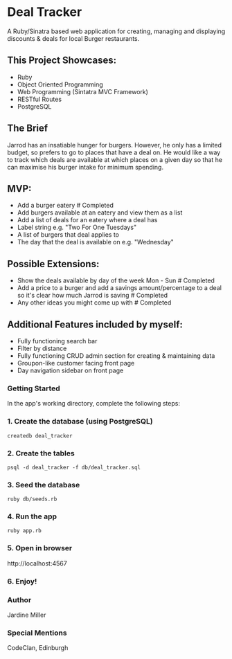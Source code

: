 # Deal Tracker

 A Ruby/Sinatra based web application for creating, managing and displaying discounts & deals for local Burger restaurants.
 
## This Project Showcases:
- Ruby
- Object Oriented Programming
- Web Programming (Sintatra MVC Framework)
- RESTful Routes
- PostgreSQL


## The Brief

Jarrod has an insatiable hunger for burgers. However, he only has a limited budget, so prefers to go to places that have a deal on. He would like a way to track which deals are available at which places on a given day so that he can maximise his burger intake for minimum spending.

## MVP:

- Add a burger eatery # Completed
- Add burgers available at an eatery and view them as a list
- Add a list of deals for an eatery where a deal has
- Label string e.g. "Two For One Tuesdays"
- A list of burgers that deal applies to
- The day that the deal is available on e.g. "Wednesday"
  
## Possible Extensions:

- Show the deals available by day of the week Mon - Sun # Completed
- Add a price to a burger and add a savings amount/percentage to a deal so it's clear how much Jarrod is saving # Completed
- Any other ideas you might come up with # Completed

## Additional Features included by myself:

- Fully functioning search bar
- Filter by distance
- Fully functioning CRUD admin section for creating & maintaining data
- Groupon-like customer facing front page
- Day navigation sidebar on front page

### Getting Started

In the app's working directory, complete the following steps:

### 1. Create the database (using PostgreSQL)

```
createdb deal_tracker
```

### 2. Create the tables
```
psql -d deal_tracker -f db/deal_tracker.sql
```

### 3. Seed the database
```
ruby db/seeds.rb
```

### 4. Run the app
``` 
ruby app.rb
```

### 5. Open in browser
http://localhost:4567

### 6. Enjoy!


### Author
Jardine Miller

### Special Mentions
CodeClan, Edinburgh




